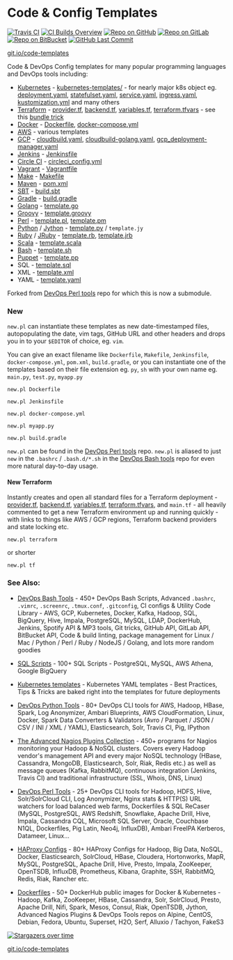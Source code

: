 Code & Config Templates
=======================

[![Travis CI](https://img.shields.io/travis/harisekhon/templates/master?logo=travis&label=Travis%20CI)](https://travis-ci.org/HariSekhon/Templates)
[![CI Builds Overview](https://img.shields.io/badge/CI%20Builds-Overview%20Page-blue?logo=circleci)](https://bitbucket.org/harisekhon/devops-bash-tools/src/master/STATUS.md)
[![Repo on GitHub](https://img.shields.io/badge/repo-GitHub-blue?logo=github)](https://github.com/HariSekhon/Templates)
[![Repo on GitLab](https://img.shields.io/badge/repo-GitLab-blue?logo=gitlab)](https://gitlab.com/HariSekhon/Templates)
[![Repo on BitBucket](https://img.shields.io/badge/repo-BitBucket-blue?logo=bitbucket)](https://bitbucket.org/HariSekhon/Templates)
[![GitHub Last Commit](https://img.shields.io/github/last-commit/HariSekhon/Templates?logo=github)](https://github.com/HariSekhon/Templates/commits/master)

[git.io/code-templates](https://git.io/code-templates)

Code & DevOps Config templates for many popular programming languages and DevOps tools including:

- [Kubernetes](https://kubernetes.io/) - [kubernetes-templates/](https://github.com/HariSekhon/Kubernetes-templates) - for nearly major k8s object eg.
[deployment.yaml](https://github.com/HariSekhon/Kubernetes-templates/blob/master/deployment.yaml),
[statefulset.yaml](https://github.com/HariSekhon/Kubernetes-templates/blob/master/statefulset.yaml),
[service.yaml](https://github.com/HariSekhon/Kubernetes-templates/blob/master/service.yaml),
[ingress.yaml](https://github.com/HariSekhon/Kubernetes-templates/blob/master/ingress.yaml), [kustomization.yml](https://github.com/HariSekhon/Kubernetes-templates/blob/master/kustomization.yaml) and many others
- [Terraform](https://www.terraform.io/) -
[provider.tf](https://github.com/HariSekhon/Templates/blob/master/provider.tf),
[backend.tf](https://github.com/HariSekhon/Templates/blob/master/backend.tf),
[variables.tf](https://github.com/HariSekhon/Templates/blob/master/variables.tf),
[terraform.tfvars](https://github.com/HariSekhon/Templates/blob/master/terraform.tfvars) - see this [bundle trick](https://github.com/HariSekhon/Templates/#new-terraform)
- [Docker](https://www.docker.com/) - [Dockerfile](https://github.com/HariSekhon/Templates/blob/master/Dockerfile), [docker-compose.yml](https://github.com/HariSekhon/Templates/blob/master/docker-compose.yml)
- [AWS](https://aws.amazon.com/) - various templates
- [GCP](https://cloud.google.com/) - [cloudbuild.yaml](https://github.com/HariSekhon/Templates/blob/master/cloudbuild.yaml), [cloudbuild-golang.yaml](https://github.com/HariSekhon/Templates/blob/master/cloudbuild-golang.yaml), [gcp_deployment-manager.yaml](https://github.com/HariSekhon/Templates/blob/master/gcp_deployment_manager.yaml)
- [Jenkins](https://www.jenkins.io/) - [Jenkinsfile](https://github.com/HariSekhon/Templates/blob/master/Jenkinsfile)
- [Circle CI](https://circleci.com/) - [circleci_config.yml](https://github.com/HariSekhon/Templates/blob/master/circleci_config.yml)
- [Vagrant](https://www.vagrantup.com/) - [Vagrantfile](https://github.com/HariSekhon/Templates/blob/master/Vagrantfile)
- [Make](https://www.gnu.org/software/make/) - [Makefile](https://github.com/HariSekhon/Templates/blob/master/Makefile)
- [Maven](https://maven.apache.org/) - [pom.xml](https://github.com/HariSekhon/Templates/blob/master/pom.xml)
- [SBT](https://www.scala-sbt.org/) - [build.sbt](https://github.com/HariSekhon/Templates/blob/master/build.sbt)
- [Gradle](https://gradle.org/) - [build.gradle](https://github.com/HariSekhon/Templates/blob/master/build.gradle)
- [Golang](https://golang.org/) - [template.go](https://github.com/HariSekhon/Templates/blob/master/template.go)
- [Groovy](https://groovy-lang.org/) - [template.groovy](https://github.com/HariSekhon/Templates/blob/master/template.groovy)
- [Perl](https://www.perl.org/) - [template.pl](https://github.com/HariSekhon/Templates/blob/master/template.pl), [template.pm](https://github.com/HariSekhon/Templates/blob/master/template.pm)
- [Python](https://www.python.org/) / [Jython](https://www.jython.org/) - [template.py](https://github.com/HariSekhon/Templates/blob/master/template.py) / `template.jy`
- [Ruby](https://www.ruby-lang.org/en/) / [JRuby](https://www.jruby.org/) - [template.rb](https://github.com/HariSekhon/Templates/blob/master/template.rb), [template.jrb](https://github.com/HariSekhon/Templates/blob/master/template.jrb)
- [Scala](https://www.scala-lang.org/) - [template.scala](https://github.com/HariSekhon/Templates/blob/master/template.scala)
- [Bash](https://www.gnu.org/software/bash/) - [template.sh](https://github.com/HariSekhon/Templates/blob/master/template.sh)
- [Puppet](https://puppet.com/) - [template.pp](https://github.com/HariSekhon/Templates/blob/master/template.pp)
- SQL - [template.sql](https://github.com/HariSekhon/Templates/blob/master/template.sql)
- XML - [template.xml](https://github.com/HariSekhon/Templates/blob/master/template.xml)
- YAML - [template.yaml](https://github.com/HariSekhon/Templates/blob/master/template.yaml)

Forked from [DevOps Perl tools](https://github.com/HariSekhon/DevOps-Perl-tools) repo for which this is now a submodule.

### New

`new.pl` can instantiate these templates as new date-timestamped files, autopopulating the date, vim tags, GitHub URL and other headers and drops you in to your `$EDITOR` of choice, eg. `vim`.

You can give an exact filename like `Dockerfile`, `Makefile`, `Jenkinsfile`, `docker-compose.yml`, `pom.xml`, `build.gradle`, or you can instantiate one of the templates based on their file extension eg. `py`, `sh` with your own name eg. `main.py`, `test.py`, `myapp.py`

```
new.pl Dockerfile
```
```
new.pl Jenkinsfile
```
```
new.pl docker-compose.yml
```
```
new.pl myapp.py
```
```
new.pl build.gradle
```

`new.pl` can be found in the [DevOps Perl tools](https://github.com/HariSekhon/DevOps-Perl-tools) repo.
`new.pl` is aliased to just `new` in the `.bashrc` / `.bash.d/*.sh` in the [DevOps Bash tools](https://github.com/HariSekhon/DevOps-Bash-tools) repo for even more natural day-to-day usage.

#### New Terraform

Instantly creates and open all standard files for a Terraform deployment -
[provider.tf](https://github.com/HariSekhon/Templates/blob/master/provider.tf),
[backend.tf](https://github.com/HariSekhon/Templates/blob/master/backend.tf),
[variables.tf](https://github.com/HariSekhon/Templates/blob/master/variables.tf),
[terraform.tfvars](https://github.com/HariSekhon/Templates/blob/master/terraform.tfvars), and `main.tf` - all heavily commented to get a new Terraform environment up and running quickly - with links to things like AWS / GCP regions, Terraform backend providers and state locking etc.

```
new.pl terraform
```
or shorter
```
new.pl tf
```


### See Also:

* [DevOps Bash Tools](https://github.com/harisekhon/devops-bash-tools) - 450+ DevOps Bash Scripts, Advanced `.bashrc`, `.vimrc`, `.screenrc`, `.tmux.conf`, `.gitconfig`, CI configs & Utility Code Library - AWS, GCP, Kubernetes, Docker, Kafka, Hadoop, SQL, BigQuery, Hive, Impala, PostgreSQL, MySQL, LDAP, DockerHub, Jenkins, Spotify API & MP3 tools, Git tricks, GitHub API, GitLab API, BitBucket API, Code & build linting, package management for Linux / Mac / Python / Perl / Ruby / NodeJS / Golang, and lots more random goodies

* [SQL Scripts](https://github.com/HariSekhon/SQL-scripts) - 100+ SQL Scripts - PostgreSQL, MySQL, AWS Athena, Google BigQuery

* [Kubernetes templates](https://github.com/HariSekhon/Kubernetes-templates) - Kubernetes YAML templates - Best Practices, Tips & Tricks are baked right into the templates for future deployments

* [DevOps Python Tools](https://github.com/harisekhon/devops-python-tools) - 80+ DevOps CLI tools for AWS, Hadoop, HBase, Spark, Log Anonymizer, Ambari Blueprints, AWS CloudFormation, Linux, Docker, Spark Data Converters & Validators (Avro / Parquet / JSON / CSV / INI / XML / YAML), Elasticsearch, Solr, Travis CI, Pig, IPython

* [The Advanced Nagios Plugins Collection](https://github.com/harisekhon/nagios-plugins) - 450+ programs for Nagios monitoring your Hadoop & NoSQL clusters. Covers every Hadoop vendor's management API and every major NoSQL technology (HBase, Cassandra, MongoDB, Elasticsearch, Solr, Riak, Redis etc.) as well as message queues (Kafka, RabbitMQ), continuous integration (Jenkins, Travis CI) and traditional infrastructure (SSL, Whois, DNS, Linux)

* [DevOps Perl Tools](https://github.com/harisekhon/perl-tools) - 25+ DevOps CLI tools for Hadoop, HDFS, Hive, Solr/SolrCloud CLI, Log Anonymizer, Nginx stats & HTTP(S) URL watchers for load balanced web farms, Dockerfiles & SQL ReCaser (MySQL, PostgreSQL, AWS Redshift, Snowflake, Apache Drill, Hive, Impala, Cassandra CQL, Microsoft SQL Server, Oracle, Couchbase N1QL, Dockerfiles, Pig Latin, Neo4j, InfluxDB), Ambari FreeIPA Kerberos, Datameer, Linux...

* [HAProxy Configs](https://github.com/HariSekhon/HAProxy-configs) - 80+ HAProxy Configs for Hadoop, Big Data, NoSQL, Docker, Elasticsearch, SolrCloud, HBase, Cloudera, Hortonworks, MapR, MySQL, PostgreSQL, Apache Drill, Hive, Presto, Impala, ZooKeeper, OpenTSDB, InfluxDB, Prometheus, Kibana, Graphite, SSH, RabbitMQ, Redis, Riak, Rancher etc.

* [Dockerfiles](https://github.com/HariSekhon/Dockerfiles) - 50+ DockerHub public images for Docker & Kubernetes - Hadoop, Kafka, ZooKeeper, HBase, Cassandra, Solr, SolrCloud, Presto, Apache Drill, Nifi, Spark, Mesos, Consul, Riak, OpenTSDB, Jython, Advanced Nagios Plugins & DevOps Tools repos on Alpine, CentOS, Debian, Fedora, Ubuntu, Superset, H2O, Serf, Alluxio / Tachyon, FakeS3

[![Stargazers over time](https://starchart.cc/HariSekhon/Templates.svg)](https://starchart.cc/HariSekhon/Templates)

[git.io/code-templates](https://git.io/code-templates)
